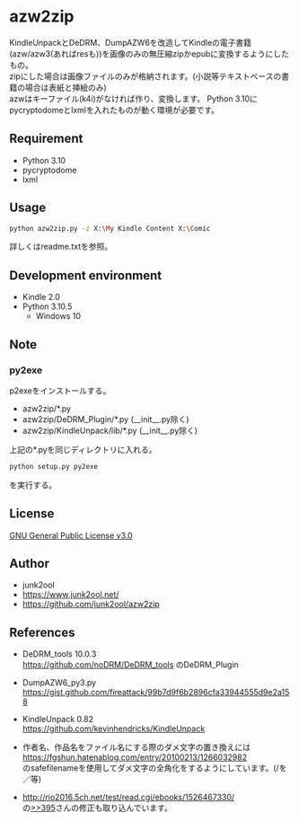 # azw2zip

KindleUnpackとDeDRM、DumpAZW6を改造してKindleの電子書籍(azw/azw3(あればresも))を画像のみの無圧縮zipかepubに変換するようにしたもの。  
zipにした場合は画像ファイルのみが格納されます。(小説等テキストベースの書籍の場合は表紙と挿絵のみ)  
azwはキーファイル(k4i)がなければ作り、変換します。
Python 3.10にpycryptodomeとlxmlを入れたものが動く環境が必要です。

## Requirement
* Python 3.10
* pycryptodome
* lxml

## Usage
```bash
python azw2zip.py -z X:\My Kindle Content X:\Comic
```
詳しくはreadme.txtを参照。

## Development environment
 * Kindle 2.0
 * Python 3.10.5
   * Windows 10

## Note

### py2exe
p2exeをインストールする。  
 * azw2zip/\*.py  
 * azw2zip/DeDRM_Plugin/\*.py (\_\_init\_\_.py除く)  
 * azw2zip/KindleUnpack/lib/\*.py (\_\_init\_\_.py除く)  

上記の\*.pyを同じディレクトリに入れる。  
```bash
python setup.py py2exe  
```
を実行する。

## License
[GNU General Public License v3.0](https://www.gnu.org/licenses/gpl-3.0.ja.html)

## Author
* junk2ool
* https://www.junk2ool.net/
* https://github.com/junk2ool/azw2zip

## References
* DeDRM_tools 10.0.3  
https://github.com/noDRM/DeDRM_tools
のDeDRM_Plugin

* DumpAZW6_py3.py  
https://gist.github.com/fireattack/99b7d9f6b2896cfa33944555d9e2a158

* KindleUnpack 0.82  
https://github.com/kevinhendricks/KindleUnpack

* 作者名、作品名をファイル名にする際のダメ文字の置き換えには  
https://fgshun.hatenablog.com/entry/20100213/1266032982  
のsafefilenameを使用してダメ文字の全角化をするようにしています。(/を／等)

* http://rio2016.5ch.net/test/read.cgi/ebooks/1526467330/  
の[>>395](http://rio2016.5ch.net/test/read.cgi/ebooks/1526467330/395)さんの修正も取り込んでいます。
